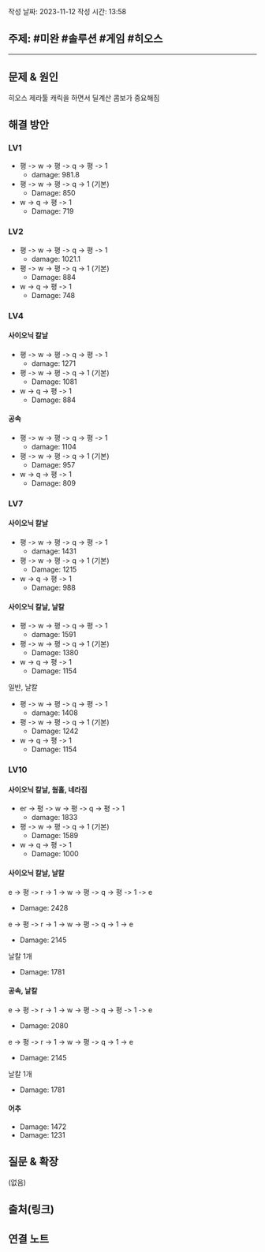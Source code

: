 작성 날짜: 2023-11-12
작성 시간: 13:58

## 주제: #미완 #솔루션 #게임 #히오스

----

## 문제 & 원인
히오스 제라툴 캐릭을 하면서 딜계산 콤보가 중요해짐

## 해결 방안
### LV1
- 평 -> w -> 평 -> q -> 평 -> 1 
	- damage: 981.8
- 평 -> w -> 평 -> q  -> 1 (기본)
	- Damage: 850
-  w  -> q -> 평 -> 1
	- Damage: 719

### LV2
- 평 -> w -> 평 -> q -> 평 -> 1 
	- damage: 1021.1
- 평 -> w -> 평 -> q  -> 1 (기본)
	- Damage: 884
-  w  -> q -> 평 -> 1
	- Damage: 748
### LV4

#### 사이오닉 칼날
- 평 -> w -> 평 -> q -> 평 -> 1 
	- damage: 1271
- 평 -> w -> 평 -> q  -> 1 (기본)
	- Damage: 1081
-  w  -> q -> 평 -> 1
	- Damage:  884

#### 공속
- 평 -> w -> 평 -> q -> 평 -> 1 
	- damage: 1104
- 평 -> w -> 평 -> q  -> 1 (기본)
	- Damage: 957
-  w  -> q -> 평 -> 1
	- Damage:  809

### LV7

#### 사이오닉 칼날
- 평 -> w -> 평 -> q -> 평 -> 1 
	- damage: 1431
- 평 -> w -> 평 -> q  -> 1 (기본) 
	- Damage: 1215
-  w  -> q -> 평 -> 1
	- Damage:  988

#### 사이오닉 칼날, 날칼
- 평 -> w -> 평 -> q -> 평 -> 1 
	- damage: 1591
- 평 -> w -> 평 -> q  -> 1 (기본)
	- Damage: 1380
-  w  -> q -> 평 -> 1
	- Damage:  1154

일반, 날칼
- 평 -> w -> 평 -> q -> 평 -> 1 
	- damage: 1408
- 평 -> w -> 평 -> q  -> 1 (기본)
	- Damage: 1242
-  w  -> q -> 평 -> 1
	- Damage:  1154

### LV10

#### 사이오닉 칼날, 웜홀, 네라짐
- er -> 평 -> w -> 평 -> q -> 평 -> 1 
	- damage: 1833
- 평 -> w -> 평 -> q  -> 1 (기본) 
	- Damage: 1589
-  w  -> q -> 평 -> 1
	- Damage:  1000

#### 사이오닉 칼날, 날칼
e -> 평 -> r -> 1 -> w -> 평 -> q -> 평 -> 1 -> e
-  Damage: 2428

e -> 평 -> r -> 1 -> w -> 평 -> q  -> 1 -> e
-  Damage: 2145

날칼 1개
- Damage: 1781

#### 공속, 날칼
e -> 평 -> r -> 1 -> w -> 평 -> q -> 평 -> 1 -> e
-  Damage: 2080

e -> 평 -> r -> 1 -> w -> 평 -> q  -> 1 -> e
-  Damage: 2145

날칼 1개
- Damage: 1781


#### 어추
- Damage: 1472 
- Damage: 1231


## 질문 & 확장

(없음)

## 출처(링크)


## 연결 노트
